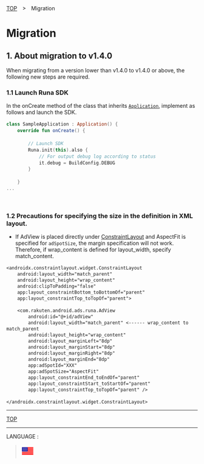 [TOP](/README.md#top)　>　Migration

# Migration

## 1. About migration to v1.4.0

When migrating from a version lower than v1.4.0 to v1.4.0 or above, the following new steps are required.

### 1.1 Launch Runa SDK

In the onCreate method of the class that inherits [`Application`](https://developer.android.com/reference/android/app/Application), implement as follows and launch the SDK.

```kotlin
class SampleApplication : Application() {
    override fun onCreate() {

        // Launch SDK
        Runa.init(this).also {
            // For output debug log according to status
            it.debug = BuildConfig.DEBUG
        }

    }
...
```

<br>

### 1.2 Precautions for specifying the size in the definition in XML layout.

* If AdView is placed directly under [ConstraintLayout](https://developer.android.com/reference/androidx/constraintlayout/widget/ConstraintLayout) and AspectFit is specified for `adSpotSize`, the margin specification will not work.<br> Therefore, if wrap_content is defined for layout_width, specify match_content.

```
<androidx.constraintlayout.widget.ConstraintLayout
    android:layout_width="match_parent"
    android:layout_height="wrap_content"
    android:clipToPadding="false"
    app:layout_constraintBottom_toBottomOf="parent"
    app:layout_constraintTop_toTopOf="parent">

    <com.rakuten.android.ads.runa.AdView
        android:id="@+id/adView"
        android:layout_width="match_parent" <------ wrap_content to match_parent
        android:layout_height="wrap_content"
        android:layout_marginLeft="8dp"
        android:layout_marginStart="8dp"
        android:layout_marginRight="8dp"
        android:layout_marginEnd="8dp"
        app:adSpotId="XXX"
        app:adSpotSize="AspectFit"
        app:layout_constraintEnd_toEndOf="parent"
        app:layout_constraintStart_toStartOf="parent"
        app:layout_constraintTop_toTopOf="parent" />

</androidx.constraintlayout.widget.ConstraintLayout>
```



---
[TOP](/README.md#top)

---
LANGUAGE :
> [![en](/doc/lang/en.png)](/doc/ja/migration/README.md)
